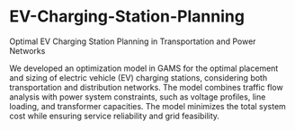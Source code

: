 # EV-Charging-Station-Planning
Optimal EV Charging Station Planning in Transportation and Power Networks

We developed an optimization model in GAMS for the optimal placement and sizing of electric vehicle (EV) charging stations, considering both transportation and distribution networks. The model combines traffic flow analysis with power system constraints, such as voltage profiles, line loading, and transformer capacities.  The model minimizes the total system cost while ensuring service reliability and grid feasibility.
